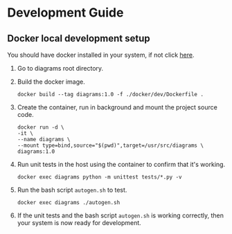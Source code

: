 # Development Guide

## Docker local development setup

You should have docker installed in your system, if not click [here](https://docs.docker.com/get-docker/).

1. Go to diagrams root directory.

1. Build the docker image.
    
    ```shell
    docker build --tag diagrams:1.0 -f ./docker/dev/Dockerfile .
    ```
    
1. Create the container, run in background and mount the project source code.

    ```shell
    docker run -d \
    -it \
    --name diagrams \
    --mount type=bind,source="$(pwd)",target=/usr/src/diagrams \
    diagrams:1.0
    ```

1. Run unit tests in the host using the container to confirm that it's working.

    ```shell
    docker exec diagrams python -m unittest tests/*.py -v
    ```

1. Run the bash script `autogen.sh` to test.

    ```shell
    docker exec diagrams ./autogen.sh
    ```

1. If the unit tests and the bash script `autogen.sh` is working correctly, then your system is now ready for development.